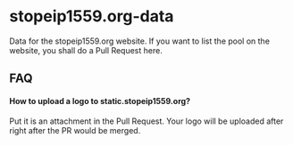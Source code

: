 # stopeip1559.org-data

Data for the stopeip1559.org website. If you want to list the pool on the website, you shall do a Pull Request here.

## FAQ

#### How to upload a logo to static.stopeip1559.org?

Put it is an attachment in the Pull Request. Your logo will be uploaded after right after the PR would be merged.
